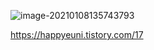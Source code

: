 ![image-20210108135743793](C:\Users\tjdwn\AppData\Roaming\Typora\typora-user-images\image-20210108135743793.png)





https://happyeuni.tistory.com/17

















